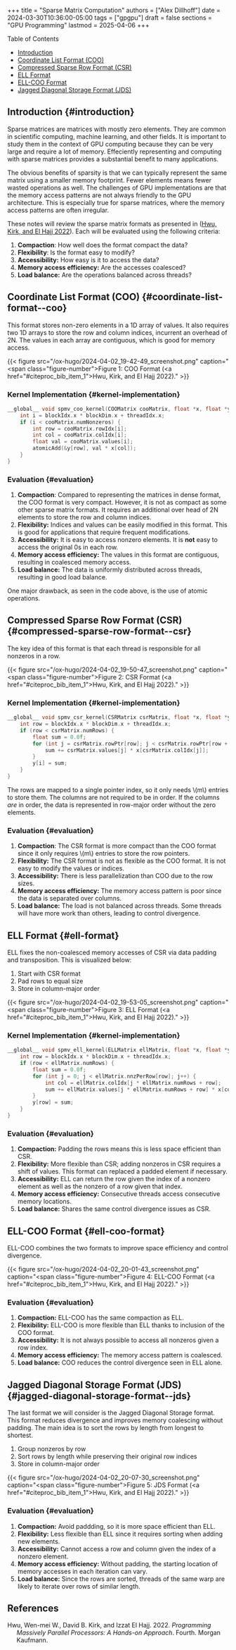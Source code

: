 +++
title = "Sparse Matrix Computation"
authors = ["Alex Dillhoff"]
date = 2024-03-30T10:36:00-05:00
tags = ["gpgpu"]
draft = false
sections = "GPU Programming"
lastmod = 2025-04-06
+++

<div class="ox-hugo-toc toc">

<div class="heading">Table of Contents</div>

- [Introduction](#introduction)
- [Coordinate List Format (COO)](#coordinate-list-format--coo)
- [Compressed Sparse Row Format (CSR)](#compressed-sparse-row-format--csr)
- [ELL Format](#ell-format)
- [ELL-COO Format](#ell-coo-format)
- [Jagged Diagonal Storage Format (JDS)](#jagged-diagonal-storage-format--jds)

</div>
<!--endtoc-->



## Introduction {#introduction}

Sparse matrices are matrices with mostly zero elements. They are common in scientific computing, machine learning, and other fields. It is important to study them in the context of GPU computing because they can be very large and require a lot of memory. Effeciently representing and computing with sparse matrices provides a substantial benefit to many applications.

The obvious benefits of sparsity is that we can typically represent the same matrix using a smaller memory footprint. Fewer elements means fewer wasted operations as well. The challenges of GPU implementations are that the memory access patterns are not always friendly to the GPU architecture. This is especially true for sparse matrices, where the memory access patterns are often irregular.

These notes will review the sparse matrix formats as presented in (<a href="#citeproc_bib_item_1">Hwu, Kirk, and El Hajj 2022</a>). Each will be evaluated using the following criteria:

1.  **Compaction**: How well does the format compact the data?
2.  **Flexibility**: Is the format easy to modify?
3.  **Accessibility:** How easy is it to access the data?
4.  **Memory access efficiency:** Are the accesses coalesced?
5.  **Load balance:** Are the operations balanced across threads?


## Coordinate List Format (COO) {#coordinate-list-format--coo}

This format stores non-zero elements in a 1D array of values. It also requires two 1D arrays to store the row and column indices, incurrent an overhead of 2N. The values in each array are contiguous, which is good for memory access.

{{< figure src="/ox-hugo/2024-04-02_19-42-49_screenshot.png" caption="<span class=\"figure-number\">Figure 1: </span>COO Format (<a href=\"#citeproc_bib_item_1\">Hwu, Kirk, and El Hajj 2022</a>)." >}}


### Kernel Implementation {#kernel-implementation}

```c
__global__ void spmv_coo_kernel(COOMatrix cooMatrix, float *x, float *y) {
    int i = blockIdx.x * blockDim.x + threadIdx.x;
    if (i < cooMatrix.numNonzeros) {
        int row = cooMatrix.rowIdx[i];
        int col = cooMatrix.colIdx[i];
        float val = cooMatrix.values[i];
        atomicAdd(&y[row], val * x[col]);
    }
}
```


### Evaluation {#evaluation}

1.  **Compaction**: Compared to representing the matrices in dense format, the COO format is very compact. However, it is not as compact as some other sparse matrix formats. It requires an additional over head of 2N elements to store the row and column indices.
2.  **Flexibility:** Indices and values can be easily modified in this format. This is good for applications that require frequent modifications.
3.  **Accessibility:** It is easy to access nonzero elements. It is **not** easy to access the original 0s in each row.
4.  **Memory access efficiency:** The values in this format are contiguous, resulting in coalesced memory access.
5.  **Load balance:** The data is uniformly distributed across threads, resulting in good load balance.

One major drawback, as seen in the code above, is the use of atomic operations.


## Compressed Sparse Row Format (CSR) {#compressed-sparse-row-format--csr}

The key idea of this format is that each thread is responsible for all nonzeros in a row.

{{< figure src="/ox-hugo/2024-04-02_19-50-47_screenshot.png" caption="<span class=\"figure-number\">Figure 2: </span>CSR Format (<a href=\"#citeproc_bib_item_1\">Hwu, Kirk, and El Hajj 2022</a>)." >}}


### Kernel Implementation {#kernel-implementation}

```c
__global__ void spmv_csr_kernel(CSRMatrix csrMatrix, float *x, float *y) {
    int row = blockIdx.x * blockDim.x + threadIdx.x;
    if (row < csrMatrix.numRows) {
        float sum = 0.0f;
        for (int j = csrMatrix.rowPtr[row]; j < csrMatrix.rowPtr[row + 1]; j++) {
            sum += csrMatrix.values[j] * x[csrMatrix.colIdx[j]];
        }
        y[i] = sum;
    }
}
```

The rows are mapped to a single pointer index, so it only needs \\(m\\) entries to store them. The columns are not required to be in order. If the columns _are_ in order, the data is represented in row-major order without the zero elements.


### Evaluation {#evaluation}

1.  **Compaction**: The CSR format is more compact than the COO format since it only requires \\(m\\) entries to store the row pointers.
2.  **Flexibility:** The CSR format is not as flexible as the COO format. It is not easy to modify the values or indices.
3.  **Accessibility:** There is less parallelization than COO due to the row sizes.
4.  **Memory access efficiency:** The memory access pattern is poor since the data is separated over columns.
5.  **Load balance:** The load is not balanced across threads. Some threads will have more work than others, leading to control divergence.


## ELL Format {#ell-format}

ELL fixes the non-coalesced memory accesses of CSR via data padding and transposition. This is visualized below:

1.  Start with CSR format
2.  Pad rows to equal size
3.  Store in column-major order

{{< figure src="/ox-hugo/2024-04-02_19-53-05_screenshot.png" caption="<span class=\"figure-number\">Figure 3: </span>ELL Format (<a href=\"#citeproc_bib_item_1\">Hwu, Kirk, and El Hajj 2022</a>)." >}}


### Kernel Implementation {#kernel-implementation}

```c
__global__ void spmv_ell_kernel(ELLMatrix ellMatrix, float *x, float *y) {
    int row = blockIdx.x * blockDim.x + threadIdx.x;
    if (row < ellMatrix.numRows) {
        float sum = 0.0f;
        for (int j = 0; j < ellMatrix.nnzPerRow[row]; j++) {
            int col = ellMatrix.colIdx[j * ellMatrix.numRows + row];
            sum += ellMatrix.values[j * ellMatrix.numRows + row] * x[col];
        }
        y[row] = sum;
    }
}
```


### Evaluation {#evaluation}

1.  **Compaction:** Padding the rows means this is less space efficient than CSR.
2.  **Flexibility:** More flexible than CSR; adding nonzeros in CSR requires a shift of values. This format can replaced a padded element if necessary.
3.  **Accessibility:** ELL can return the row given the index of a nonzero element as well as the nonzero of a row given that index.
4.  **Memory access efficiency:** Consecutive threads access consecutive memory locations.
5.  **Load balance:** Shares the same control divergence issues as CSR.


## ELL-COO Format {#ell-coo-format}

ELL-COO combines the two formats to improve space efficiency and control divergence.

{{< figure src="/ox-hugo/2024-04-02_20-01-43_screenshot.png" caption="<span class=\"figure-number\">Figure 4: </span>ELL-COO Format (<a href=\"#citeproc_bib_item_1\">Hwu, Kirk, and El Hajj 2022</a>)." >}}


### Evaluation {#evaluation}

1.  **Compaction:** ELL-COO has the same compaction as ELL.
2.  **Flexibility:** ELL-COO is more flexible than ELL thanks to inclusion of the COO format.
3.  **Accessibility:** It is not always possible to access all nonzeros given a row index.
4.  **Memory access efficiency:** The memory access pattern is coalesced.
5.  **Load balance:** COO reduces the control divergence seen in ELL alone.


## Jagged Diagonal Storage Format (JDS) {#jagged-diagonal-storage-format--jds}

The last format we will consider is the Jagged Diagonal Storage format. This format reduces divergence and improves memory coalescing without padding. The main idea is to sort the rows by length from longest to shortest.

1.  Group nonzeros by row
2.  Sort rows by length while preserving their original row indices
3.  Store in column-major order

{{< figure src="/ox-hugo/2024-04-02_20-07-30_screenshot.png" caption="<span class=\"figure-number\">Figure 5: </span>JDS Format (<a href=\"#citeproc_bib_item_1\">Hwu, Kirk, and El Hajj 2022</a>)." >}}


### Evaluation {#evaluation}

1.  **Compaction:** Avoid paddding, so it is more space efficient than ELL.
2.  **Flexibility:** Less flexible than ELL since it requires sorting when adding new elements.
3.  **Accessibility:** Cannot access a row and column given the index of a nonzero element.
4.  **Memory access efficiency:** Without padding, the starting location of memory accesses in each iteration can vary.
5.  **Load balance:** Since the rows are sorted, threads of the same warp are likely to iterate over rows of similar length.

## References

<style>.csl-entry{text-indent: -1.5em; margin-left: 1.5em;}</style><div class="csl-bib-body">
  <div class="csl-entry"><a id="citeproc_bib_item_1"></a>Hwu, Wen-mei W., David B. Kirk, and Izzat El Hajj. 2022. <i>Programming Massively Parallel Processors: A Hands-on Approach</i>. Fourth. Morgan Kaufmann.</div>
</div>
